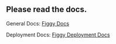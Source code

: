 ## Please read the docs.

General Docs:
[Figgy Docs](https://www.figgy.dev/whats-figgy/)

Deployment Docs:
[Figgy Deployment Docs](https://www.figgy.dev/manual/setup/)
